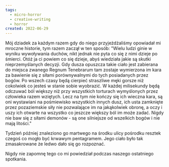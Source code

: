 ```yaml
---
tags:
  - micro-horror
  - creative-writing
  - horror
created: 2022-06-29
---
```


Mój dziadek za każdym razem gdy do niego przyjeżdżaliśmy opowiadał mi mroczne historie, tym razem zaczął w ten sposób:
"Wielu ludzi ginie w wyniku wywoływania duchów, nikt jednak nie pyta co się z nimi dzieje po śmierci. Otóż ja ci powiem co się dzieje, abyś wiedziała jakie są skutki nieprzemyślanych decyzji. Gdy dusza opuszcza takie ciało jest zabierana do miejsca zwanego Regnum Tenebrarum tam zostaje wymierzona im kara za bawienie się z siłami porównywalnymi do tych posiadanych przez bogów. Po wszech czasy będą cierpieć straszliwe męki gorsze niż cokolwiek co jesteś w stanie sobie wyobrazić. W każdej milisekundy będą odczuwać ból większy niż przy wszystkich torturach wymyślonych przez człowieka razem wziętych. Lecz na tym nie kończy się ich wieczna kara, są oni wystawiani na pośmiewisko wszystkich innych dusz, ich usta zamknięte przez pozaziemskie siły nie pozwalające im na jakąkolwiek obronę, a oczy i uszy ich otwarte na wszystko co jeszcze większy ból im może zadać. Nigdy nie baw się z siłami demonów - są one silniejsze od wszelkich bogów i nie mają litości."

Tydzień później znaleziono go martwego na środku ulicy pośrodku resztek czegoś co mogło być krwawym pentagramem. Jego ciało było tak zmasakrowane że ledwo dało się go rozpoznać.

Nigdy nie zapomnę tego co mi powiedział podczas naszego ostatniego spotkania.